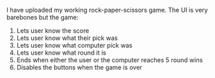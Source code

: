 I have uploaded my working rock-paper-scissors game. The UI is very barebones but the game:
  1. Lets user know the score
  2. Lets user know what their pick was
  3. Lets user know what computer pick was
  4. Lets user know what round it is
  5. Ends when either the user or the computer reaches 5 round wins
  6. Disables the buttons when the game is over
  

